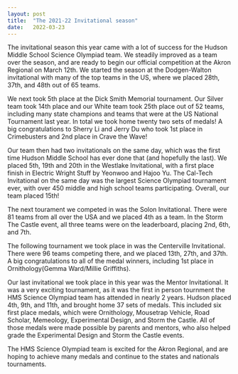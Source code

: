 ```yaml
---
layout: post 
title:  "The 2021-22 Invitational season" 
date:   2022-03-23 
---
```

The invitational season this year came with a lot of success for the Hudson Middle School Science Olympiad team. We steadily improved as a team over the season, and are ready to begin our official competition at the Akron Regional on March 12th.
We started the season at the Dodgen-Walton invitational with many of the top teams in the US, where we placed 28th, 37th, and 48th out of 65 teams.
 
We next took 5th place at the Dick Smith Memorial tournament.  Our Silver team took 14th place and our White team took 25th place out of 52 teams, including many state champions and teams that were at the US National Tournament last year. In total we took home twenty two sets of medals!  A big congratulations to Sherry Li and Jerry Du who took 1st place in Crimebusters and 2nd place in Crave the Wave!  

Our team then had two invitationals on the same day, which was the first time Hudson Middle School has ever done that (and hopefully the last). We placed 5th, 19th and 20th in the Westlake Invitational, with a first place finish in Electric Wright Stuff by Yeonwoo and Hajoo Yu. The Cal-Tech Invitational on the same day was the largest Science Olympiad tournament ever, with over 450 middle and high school teams participating. Overall, our team placed 15th!

The next tourament we competed in was the Solon Invitational. There were 81 teams from all over the USA and we placed 4th as a team. In the Storm The Castle event, all three teams were on the leaderboard, placing 2nd, 6th, and 7th. 

The following tournament we took place in was the Centerville Invitational. There were 96 teams competing there, and we placed 13th, 27th, and 37th. A big congratulations to all of the medal winners, including 1st place in Ornithology(Gemma Ward/Millie Griffiths).

Our last invitational we took place in this year was the Mentor Invitational. It was a very exciting tournament, as it was the first in person tournment the HMS Science Olympiad team has attended in nearly 2 years. Hudson placed 4th, 9th, and 11th, and brought home 37 sets of medals. This included six first place medals, which were Ornithology, Mousetrap Vehicle, Road Scholar, Memeology, Experimental Design, and Storm the Castle. All of those medals were made possible by parents and mentors, who also helped grade the Experimental Design and Storm the Castle events.

The HMS Science Olympiad team is excited for the Akron Regional, and are hoping to achieve many medals and continue to the states and nationals tournaments.



<script src="https://cdn.jsdelivr.net/npm/canvas-confetti@1.3.2/dist/confetti.browser.min.js"></script>
<script>
  confetti({
  particleCount: 100,
  spread: 70,
  origin: { y: 0.6 }
});
  </script>
